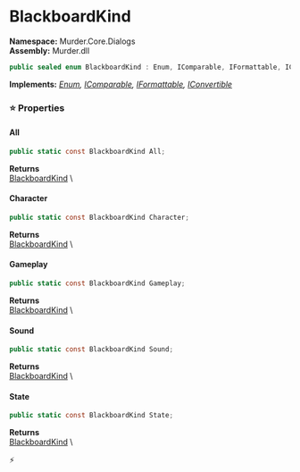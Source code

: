 # BlackboardKind

**Namespace:** Murder.Core.Dialogs \
**Assembly:** Murder.dll

```csharp
public sealed enum BlackboardKind : Enum, IComparable, IFormattable, IConvertible
```

**Implements:** _[Enum](https://learn.microsoft.com/en-us/dotnet/api/System.Enum?view=net-7.0), [IComparable](https://learn.microsoft.com/en-us/dotnet/api/System.IComparable?view=net-7.0), [IFormattable](https://learn.microsoft.com/en-us/dotnet/api/System.IFormattable?view=net-7.0), [IConvertible](https://learn.microsoft.com/en-us/dotnet/api/System.IConvertible?view=net-7.0)_

### ⭐ Properties
#### All
```csharp
public static const BlackboardKind All;
```

**Returns** \
[BlackboardKind](../../../Murder/Core/Dialogs/BlackboardKind.html) \
#### Character
```csharp
public static const BlackboardKind Character;
```

**Returns** \
[BlackboardKind](../../../Murder/Core/Dialogs/BlackboardKind.html) \
#### Gameplay
```csharp
public static const BlackboardKind Gameplay;
```

**Returns** \
[BlackboardKind](../../../Murder/Core/Dialogs/BlackboardKind.html) \
#### Sound
```csharp
public static const BlackboardKind Sound;
```

**Returns** \
[BlackboardKind](../../../Murder/Core/Dialogs/BlackboardKind.html) \
#### State
```csharp
public static const BlackboardKind State;
```

**Returns** \
[BlackboardKind](../../../Murder/Core/Dialogs/BlackboardKind.html) \


⚡
